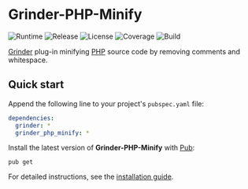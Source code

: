 # Grinder-PHP-Minify
![Runtime](https://img.shields.io/badge/dart-%3E%3D2.2-brightgreen.svg) ![Release](https://img.shields.io/pub/v/grinder_php_minify.svg) ![License](https://img.shields.io/badge/license-MIT-blue.svg) ![Coverage](https://coveralls.io/repos/github/cedx/grinder-php-minify/badge.svg) ![Build](https://travis-ci.com/cedx/grinder-php-minify.svg)

[Grinder](https://google.github.io/grinder.dart) plug-in minifying [PHP](https://secure.php.net) source code by removing comments and whitespace.

## Quick start
Append the following line to your project's `pubspec.yaml` file:

```yaml
dependencies:
  grinder: *
  grinder_php_minify: *
```

Install the latest version of **Grinder-PHP-Minify** with [Pub](https://www.dartlang.org/tools/pub):

```shell
pub get
```

For detailed instructions, see the [installation guide](installation.md).
